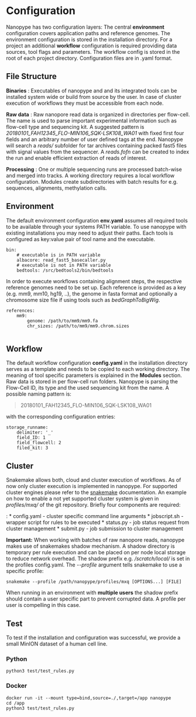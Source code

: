 # Configuration

Nanopype has two configuration layers: The central **environment** configuration covers application paths and reference genomes. The environment configuration is stored in the installation directory. For a project an additional **workflow** configuration is required providing data sources, tool flags and parameters. The workflow config is stored in the root of each project directory. Configuration files are in .yaml format.

## File Structure

**Binaries**
:	Executables of nanopype and and its integrated tools can be installed system wide or build from source by the user. In case of cluster execution of workflows they must be accessible from each node.

**Raw data**
:	Raw nanopore read data is organized in directories per flow-cell. The name is used to parse important experimental information such as flow-cell type and sequencing kit.
	A suggested pattern is *20180101_FAH12345_FLO-MIN106_SQK-LSK108_WA01* with fixed first four fields and an arbitrary number of user defined tags at the end.
	Nanopype will search a *reads/* subfolder for tar archives containing packed fast5 files with signal values from the sequencer. A *reads.fofn* can be created to index the run and enable efficient extraction of reads of interest.

**Processing**
:	One or multiple sequencing runs are processed batch-wise and merged into tracks. A working directory requires a local workflow configuration. Modules create subdirectories with batch results for e.g. sequences, alignments, methylation calls.


## Environment

The default environment configuration **env.yaml** assumes all required tools to be available through your systems PATH variable. To use nanopype with existing installations you may need to adjust their paths. Each tools is configured as key:value pair of tool name and the executable. 

```
bin:
    # executable is in PATH variable
    albacore: read_fast5_basecaller.py
    # executable is not in PATH variable
    bedtools: /src/bedtools2/bin/bedtools
```

In order to execute workflows containing alignment steps, the respective reference genomes need to be set up. Each reference is provided as a key (e.g. mm9, mm10, hg19, ..), the genome in fasta format and optionally a chromosome size file if using tools such as *bedGraphToBigWig*.
```
references:
    mm9:
        genome: /path/to/mm9/mm9.fa
        chr_sizes: /path/to/mm9/mm9.chrom.sizes
        
```

## Workflow

The default workflow configuration **config.yaml** in the installation directory serves as a template and needs to be copied to each working directory. The meaning of tool specific parameters is explained in the **Modules** section. 
Raw data is stored in per flow-cell run folders. Nanopype is parsing the Flow-Cell ID, its type and the used sequencing kit from the name. A possible naming pattern is:

> 20180101_FAH12345_FLO-MIN106_SQK-LSK108_WA01

with the corresponding configuration entries:

```
storage_runname:
    delimiter: '_'
    field_ID: 1
    field_flowcell: 2
    filed_kit: 3
```

## Cluster

Snakemake allows both, cloud and cluster execution of workflows. As of now only cluster execution is implemented in nanopype. For supported cluster engines please refer to the [snakemake](https://snakemake.readthedocs.io/en/stable/executable.html#cluster-execution) documentation. An example on how to enable a not yet supported cluster system is given in *profiles/mxq/* of the git repository. Briefly four components are required:

:	* config.yaml - cluster specific command line arguments
	* jobscript.sh - wrapper script for rules to be executed
	* status.py - job status request from cluster management
	* submit.py - job submission to cluster management
	
**Important:** When working with batches of raw nanopore reads, nanopype makes use of snakemakes shadow mechanism. A shadow directory is temporary per rule execution and can be placed on per node local storage to reduce network overhead. The shadow prefix e.g. */scratch/local/* is set in the profiles config.yaml. The *--profile* argument tells snakemake to use a specific profile:

    snakemake --profile /path/nanopype/profiles/mxq [OPTIONS...] [FILE]

When running in an environment with **multiple users** the shadow prefix should contain a user specific part to prevent corrupted data. A profile per user is compelling in this case.
    
## Test

To test if the installation and configuration was successful, we provide a small MinION dataset of a human cell line.

### Python

    python3 test/test_rules.py

### Docker

    docker run -it --mount type=bind,source=./,target=/app nanopype
    cd /app
    python3 test/test_rules.py


